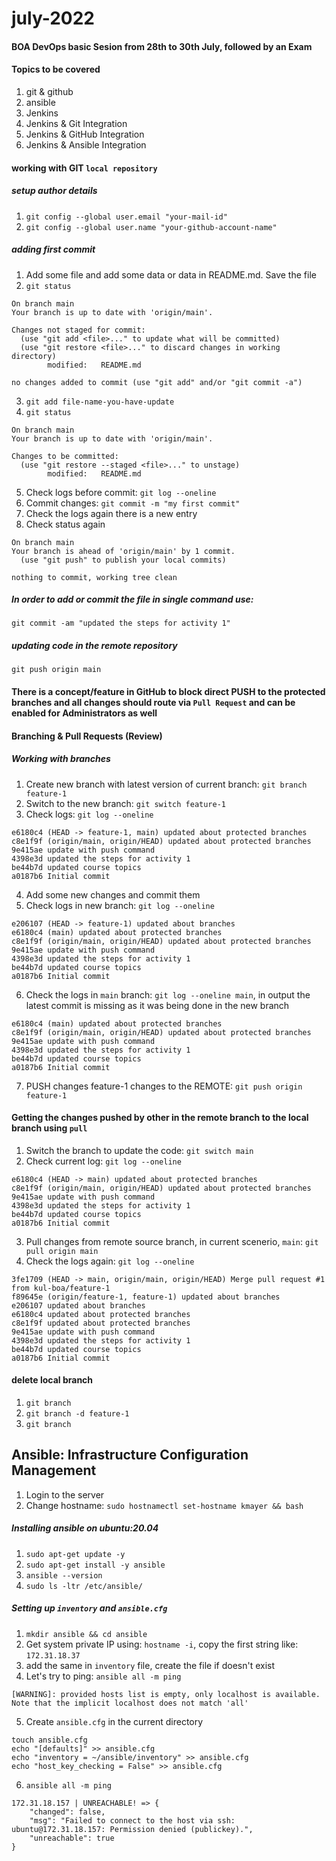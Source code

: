 # july-2022
#### BOA DevOps basic Sesion from 28th to 30th July, followed by an Exam
#### Topics to be covered
1. git & github
2. ansible
3. Jenkins
4. Jenkins & Git Integration
5. Jenkins & GitHub Integration
5. Jenkins & Ansible Integration

#### working with GIT `local repository`
##### setup author details
1. `git config --global user.email "your-mail-id"`
2. `git config --global user.name "your-github-account-name"`

##### adding first commit
1. Add some file and add some data or data in README.md. Save the file
2. `git status`
```
On branch main
Your branch is up to date with 'origin/main'.

Changes not staged for commit:
  (use "git add <file>..." to update what will be committed)
  (use "git restore <file>..." to discard changes in working directory)
        modified:   README.md

no changes added to commit (use "git add" and/or "git commit -a")
```
3. `git add file-name-you-have-update`
4. `git status`
```
On branch main
Your branch is up to date with 'origin/main'.

Changes to be committed:
  (use "git restore --staged <file>..." to unstage)
        modified:   README.md
```
5. Check logs before commit: `git log --oneline`
6. Commit changes: `git commit -m "my first commit"`
6. Check the logs again there is a new entry
6. Check status again
```
On branch main
Your branch is ahead of 'origin/main' by 1 commit.
  (use "git push" to publish your local commits)

nothing to commit, working tree clean
```
##### In order to add or commit the file in single command use:
```
git commit -am "updated the steps for activity 1"
```
##### updating code in the remote repository
```
git push origin main
```
#### There is a concept/feature in GitHub to block direct PUSH to the protected branches and all changes should route via `Pull Request` and can be enabled for Administrators as well
#### Branching & Pull Requests (Review)
##### Working with branches
1. Create new branch with latest version of current branch: `git branch feature-1`
2. Switch to the new branch: `git switch feature-1`
3. Check logs: `git log --oneline`
```
e6180c4 (HEAD -> feature-1, main) updated about protected branches
c8e1f9f (origin/main, origin/HEAD) updated about protected branches
9e415ae update with push command
4398e3d updated the steps for activity 1
be44b7d updated course topics
a0187b6 Initial commit
```
4. Add some new changes and commit them
5. Check logs in new branch: `git log --oneline`
```
e206107 (HEAD -> feature-1) updated about branches
e6180c4 (main) updated about protected branches
c8e1f9f (origin/main, origin/HEAD) updated about protected branches
9e415ae update with push command
4398e3d updated the steps for activity 1
be44b7d updated course topics
a0187b6 Initial commit
```
6. Check the logs in `main` branch: `git log --oneline main`, in output the latest commit is missing as it was being done in the new branch
```
e6180c4 (main) updated about protected branches
c8e1f9f (origin/main, origin/HEAD) updated about protected branches
9e415ae update with push command
4398e3d updated the steps for activity 1
be44b7d updated course topics
a0187b6 Initial commit
```
7. PUSH changes feature-1 changes to the REMOTE: `git push origin feature-1`
#### Getting the changes pushed by other in the remote branch to the local branch using `pull`
1. Switch the branch to update the code: `git switch main`
2. Check current log: `git log --oneline`
```
e6180c4 (HEAD -> main) updated about protected branches
c8e1f9f (origin/main, origin/HEAD) updated about protected branches
9e415ae update with push command
4398e3d updated the steps for activity 1
be44b7d updated course topics
a0187b6 Initial commit
```
3. Pull changes from remote source branch, in current scenerio, `main`: `git pull origin main`
4. Check the logs again: `git log --oneline`
```
3fe1709 (HEAD -> main, origin/main, origin/HEAD) Merge pull request #1 from kul-boa/feature-1
f89645e (origin/feature-1, feature-1) updated about branches
e206107 updated about branches
e6180c4 updated about protected branches
c8e1f9f updated about protected branches
9e415ae update with push command
4398e3d updated the steps for activity 1
be44b7d updated course topics
a0187b6 Initial commit
```
#### delete local branch
1. `git branch`
2. `git branch -d feature-1`
3. `git branch`

## Ansible: Infrastructure Configuration Management
1. Login to the server
2. Change hostname: `sudo hostnamectl set-hostname kmayer && bash`
##### Installing ansible on ubuntu:20.04
1. `sudo apt-get update -y`
2. `sudo apt-get install -y ansible`
3. `ansible --version`
4. `sudo ls -ltr /etc/ansible/`
##### Setting up `inventory` and `ansible.cfg`
1. `mkdir ansible && cd ansible`
2. Get system private IP using: `hostname -i`, copy the first string like: `172.31.18.37`
3. add the same in `inventory` file, create the file if doesn't exist
4. Let's try to ping: `ansible all -m ping`
```
[WARNING]: provided hosts list is empty, only localhost is available. Note that the implicit localhost does not match 'all'
```
5. Create `ansible.cfg` in the current directory
```
touch ansible.cfg
echo "[defaults]" >> ansible.cfg
echo "inventory = ~/ansible/inventory" >> ansible.cfg
echo "host_key_checking = False" >> ansible.cfg
```
6. `ansible all -m ping`
```
172.31.18.157 | UNREACHABLE! => {
    "changed": false,
    "msg": "Failed to connect to the host via ssh: ubuntu@172.31.18.157: Permission denied (publickey).",
    "unreachable": true
}
```